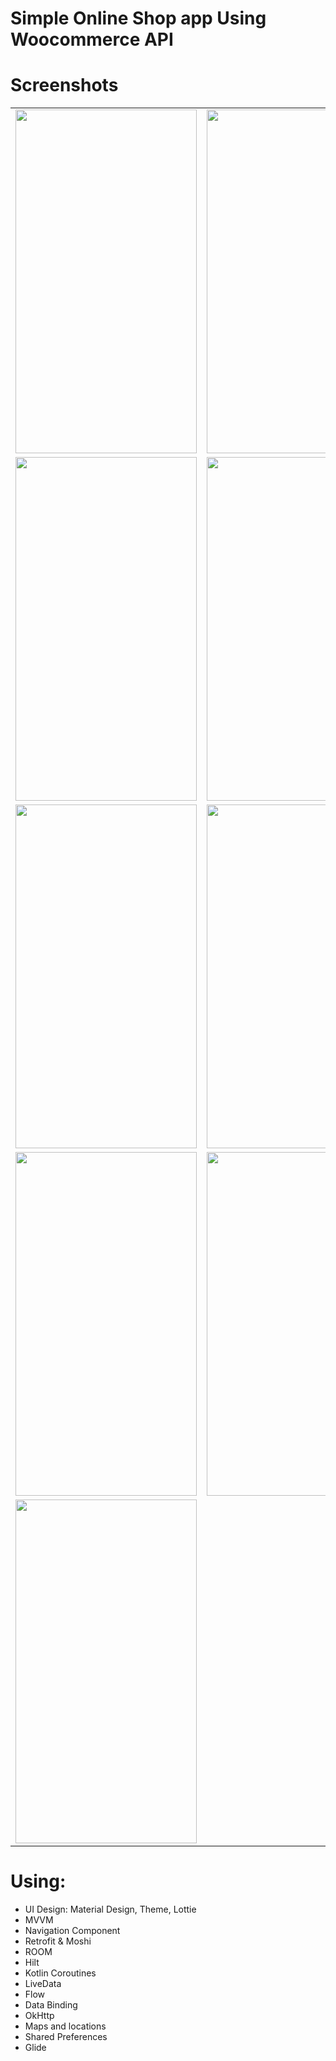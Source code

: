 <html>
<head>
<meta charset="utf-8">
</head>
<body>
<h1>Simple Online Shop app Using Woocommerce API</h1>
<h1>Screenshots</h1>
<table border="0" cellspacing="20">
  <tbody align="center" >
    <tr >
      <td ><img src="https://s6.uupload.ir/files/1_03ql.jpg" width="290" height="550" alt=""/></td>
      <td><img src="https://s6.uupload.ir/files/2_59mu.jpg" width="290" height="550" alt=""/></td>
            <td><img src="https://s6.uupload.ir/files/3_czcd.jpg" width="290" height="550" alt=""/></td>
    </tr>
    <tr>
      <td><img src="https://s6.uupload.ir/files/4_pwoa.jpg" width="290" height="550" alt=""/></td>
            <td><img src="https://s6.uupload.ir/files/5_p5h3.jpg" width="290" height="550" alt=""/></td>
      <td><img src="https://s6.uupload.ir/files/6_9g3g.jpg" width="290" height="550" alt=""/></td>
    </tr>
    <tr>
      <td><img src="https://s6.uupload.ir/files/7_wdqa.jpg" width="290" height="550" alt=""/></td>
      <td><img src="https://s6.uupload.ir/files/8_lbmq.jpg" width="290" height="550" alt=""/></td>
           <td><img src="https://s6.uupload.ir/files/9_8upu.jpg" width="290" height="550" alt=""/></td>
    </tr>
    <tr>
      <td><img src="https://s6.uupload.ir/files/9_8upu.jpg" width="290" height="550" alt=""/></td>
            <td><img src="https://s6.uupload.ir/files/10_yrs9.jpg" width="290" height="550" alt=""/></td>
      <td><img src="https://s6.uupload.ir/files/12_wyca.jpg" width="290" height="550" alt=""/></td>
    </tr>
    <tr>
      <td><img src="https://s6.uupload.ir/files/13_2k6x.jpg" width="290" height="550" alt=""/></td>
      <td></td>
    </tr>
  </tbody>
</table>
	<h1>Using:</h1>
<ul>
  <li> UI Design: Material Design, Theme, Lottie
</li>
  <li>MVVM</li>
  <li>Navigation Component </li>
    <li>Retrofit & Moshi</li>
	<li>ROOM</li>
     <li>Hilt</li>
     <li>Kotlin Coroutines</li>
     <li>LiveData</li>
     <li>Flow</li>
     <li>Data Binding</li>
     <li>OkHttp</li>
    <li>Maps and locations</li>
    <li>Shared Preferences</li>
    <li>Glide</li>
</ul>  
</body>
</html>
